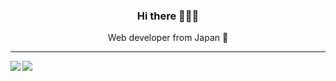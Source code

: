 
<div align="center">
  <h3>Hi there 👨🏻‍💻</h3>
  <p>Web developer from Japan 🌊</p>
</div>

****

<a href="https://github.com/anuraghazra/github-readme-stats">
  <img align="left" src="https://github-readme-stats.vercel.app/api?username=fedorovaru&count_private=true&show_icons=true&theme=dark" />
</a>
<a href="https://github.com/anuraghazra/github-readme-stats">
  <img align="left" src="https://github-readme-stats.vercel.app/api/top-langs/?username=fedorovaru&theme=dark" />
</a>
